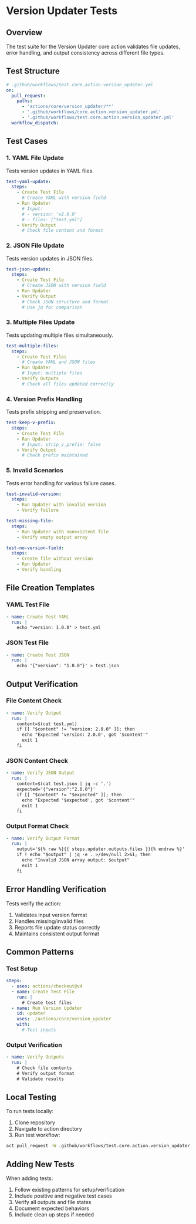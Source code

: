 # Version Updater Tests

## Overview

The test suite for the Version Updater core action validates file updates, error handling, and output consistency across different file types.

## Test Structure

```yaml
# .github/workflows/test.core.action.version_updater.yml
on:
  pull_request:
    paths:
      - 'actions/core/version_updater/**'
      - '.github/workflows/core.action.version_updater.yml'
      - '.github/workflows/test.core.action.version_updater.yml'
  workflow_dispatch:
```

## Test Cases

### 1. YAML File Update

Tests version updates in YAML files.

```yaml
test-yaml-update:
  steps:
    - Create Test File
      # Create YAML with version field
    - Run Updater
      # Input:
      # - version: 'v2.0.0'
      # - files: ["test.yml"]
    - Verify Output
      # Check file content and format
```

### 2. JSON File Update

Tests version updates in JSON files.

```yaml
test-json-update:
  steps:
    - Create Test File
      # Create JSON with version field
    - Run Updater
    - Verify Output
      # Check JSON structure and format
      # Use jq for comparison
```

### 3. Multiple Files Update

Tests updating multiple files simultaneously.

```yaml
test-multiple-files:
  steps:
    - Create Test Files
      # Create YAML and JSON files
    - Run Updater
      # Input: multiple files
    - Verify Outputs
      # Check all files updated correctly
```

### 4. Version Prefix Handling

Tests prefix stripping and preservation.

```yaml
test-keep-v-prefix:
  steps:
    - Create Test File
    - Run Updater
      # Input: strip_v_prefix: false
    - Verify Output
      # Check prefix maintained
```

### 5. Invalid Scenarios

Tests error handling for various failure cases.

```yaml
test-invalid-version:
  steps:
    - Run Updater with invalid version
    - Verify failure

test-missing-file:
  steps:
    - Run Updater with nonexistent file
    - Verify empty output array

test-no-version-field:
  steps:
    - Create file without version
    - Run Updater
    - Verify handling
```

## File Creation Templates

### YAML Test File

```yaml
- name: Create Test YAML
  run: |
    echo "version: 1.0.0" > test.yml
```

### JSON Test File

```yaml
- name: Create Test JSON
  run: |
    echo '{"version": "1.0.0"}' > test.json
```

## Output Verification

### File Content Check

```yaml
- name: Verify Output
  run: |
    content=$(cat test.yml)
    if [[ "$content" != "version: 2.0.0" ]]; then
      echo "Expected 'version: 2.0.0', got '$content'"
      exit 1
    fi
```

### JSON Content Check

```yaml
- name: Verify JSON Output
  run: |
    content=$(cat test.json | jq -c '.')
    expected='{"version":"2.0.0"}'
    if [[ "$content" != "$expected" ]]; then
      echo "Expected '$expected', got '$content'"
      exit 1
    fi
```

### Output Format Check

```yaml
- name: Verify Output Format
  run: |
    output='${% raw %}{{ steps.updater.outputs.files }}{% endraw %}'
    if ! echo "$output" | jq -e . >/dev/null 2>&1; then
      echo "Invalid JSON array output: $output"
      exit 1
    fi
```

## Error Handling Verification

Tests verify the action:

1. Validates input version format
2. Handles missing/invalid files
3. Reports file update status correctly
4. Maintains consistent output format

## Common Patterns

### Test Setup

```yaml
steps:
  - uses: actions/checkout@v4
  - name: Create Test File
    run: |
      # Create test files
  - name: Run Version Updater
    id: updater
    uses: ./actions/core/version_updater
    with:
      # Test inputs
```

### Output Verification

```yaml
- name: Verify Outputs
  run: |
    # Check file contents
    # Verify output format
    # Validate results
```

## Local Testing

To run tests locally:

1. Clone repository
2. Navigate to action directory
3. Run test workflow:

```bash
act pull_request -W .github/workflows/test.core.action.version_updater.yml
```

## Adding New Tests

When adding tests:

1. Follow existing patterns for setup/verification
2. Include positive and negative test cases
3. Verify all outputs and file states
4. Document expected behaviors
5. Include clean up steps if needed
